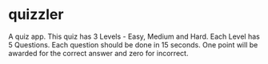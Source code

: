 # quizzler
A quiz app.
This quiz has 3 Levels -  Easy, Medium and Hard.
Each Level has 5 Questions.
Each question should be done in 15 seconds.
One point will be awarded for the correct answer and zero for incorrect.
